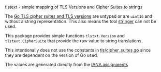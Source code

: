 tlstext - simple mapping of TLS Versions and Cipher Suites to strings

The [Go TLS cipher suites and TLS versions](http://golang.org/pkg/crypto/tls/#pkg-constants) are untyped
or are `uint16` and without a string representation.  This also means
the tool [stringer](https://godoc.org/golang.org/x/tools/cmd/stringer)
can not be used.

This package provides simple functions `tlstxt.Version` and
`tlstext.CipherSuite` that provide the raw value to string translations.

This intentionally does not use the constants in
[tls/cipher_suites.go](https://golang.org/src/crypto/tls/cipher_suites.go)
since they are dependent on the version of Go used.

The values are generated directly from the [IANA assignments](http://www.iana.org/assignments/tls-parameters/tls-parameters.xml#tls-parameters-4)

